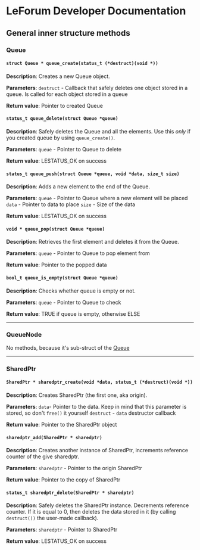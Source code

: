 # LeForum Developer Documentation
## General inner structure methods
### Queue
#### `struct Queue * queue_create(status_t (*destruct)(void *))`
**Description**: 
Creates a new Queue object.

**Parameters**:
`destruct` - Callback that safely deletes one object stored in a queue. Is called for each object stored in a queue

**Return value**:
Pointer to created Queue

#### `status_t queue_delete(struct Queue *queue)`
**Description**: 
Safely deletes the Queue and all the elements. Use this _only_ if you created queue by using `queue_create()`.

**Parameters**:
`queue` - Pointer to Queue to delete

**Return value**:
LESTATUS_OK on success

#### `status_t queue_push(struct Queue *queue, void *data, size_t size)`
**Description**: 
Adds a new element to the end of the Queue.

**Parameters**:
`queue` - Pointer to Queue where a new element will be placed
`data`  - Pointer to data to place
`size` -  Size of the data

**Return value**:
LESTATUS_OK on success

#### `void * queue_pop(struct Queue *queue)`
**Description**: 
Retrieves the first element and deletes it from the Queue.

**Parameters**:
`queue` - Pointer to Queue to pop element from

**Return value**:
Pointer to the popped data

#### `bool_t queue_is_empty(struct Queue *queue)`
**Description**: 
Checks whether queue is empty or not.

**Parameters**:
`queue` - Pointer to Queue to check

**Return value**:
TRUE if queue is empty, otherwise ELSE

---

### QueueNode
No methods, because it's sub-struct of the [Queue](#Queue)

---

### SharedPtr
#### `SharedPtr * sharedptr_create(void *data, status_t (*destruct)(void *))`
**Description**: 
Creates SharedPtr (the first one, aka origin).

**Parameters**:
`data`- Pointer to the data. Keep in mind that this parameter is stored, so don't `free()` it yourself
`destruct` - `data` destructor callback

**Return value**:
Pointer to the SharedPtr object

#### `sharedptr_add(SharedPtr * sharedptr)`
**Description**: 
Creates another instance of SharedPtr, increments reference counter of the give sharedptr.

**Parameters**:
`sharedptr` - Pointer to the origin SharedPtr

**Return value**:
Pointer to the copy of SharedPtr

#### `status_t sharedptr_delete(SharedPtr * sharedptr)`
**Description**: 
Safely deletes the SharedPtr instance. Decrements reference counter. If it is equal to 0, then deletes the data stored in it (by calling `destruct())` the user-made callback).

**Parameters**:
`sharedptr` - Pointer to SharedPtr

**Return value**:
LESTATUS_OK on success
